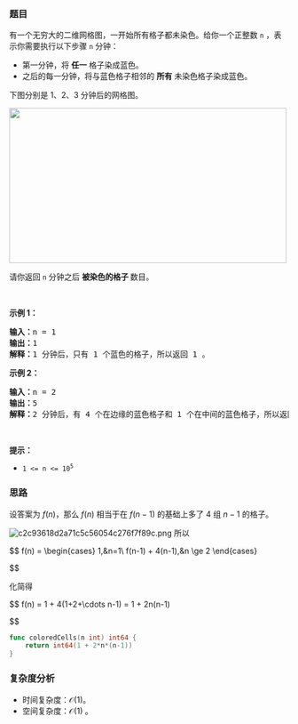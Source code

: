 ### 题目

<p>有一个无穷大的二维网格图，一开始所有格子都未染色。给你一个正整数 <code>n</code> ，表示你需要执行以下步骤 <code>n</code> 分钟：</p>

<ul>
	<li>第一分钟，将 <strong>任一</strong> 格子染成蓝色。</li>
	<li>之后的每一分钟，将与蓝色格子相邻的 <strong>所有</strong> 未染色格子染成蓝色。</li>
</ul>

<p>下图分别是 1、2、3 分钟后的网格图。</p>
<img alt="" src="https://assets.leetcode.com/uploads/2023/01/10/example-copy-2.png" style="width: 500px; height: 279px;"/>
<p>请你返回 <code>n</code> 分钟之后 <strong>被染色的格子 </strong>数目。</p>

<p> </p>

<p><b>示例 1：</b></p>

<pre><b>输入：</b>n = 1
<b>输出：</b>1
<b>解释：</b>1 分钟后，只有 1 个蓝色的格子，所以返回 1 。
</pre>

<p><strong>示例 2：</strong></p>

<pre><b>输入：</b>n = 2
<b>输出：</b>5
<b>解释：</b>2 分钟后，有 4 个在边缘的蓝色格子和 1 个在中间的蓝色格子，所以返回 5 。
</pre>

<p> </p>

<p><strong>提示：</strong></p>

<ul>
	<li><code>1 <= n <= 10<sup>5</sup></code></li>
</ul>

### 思路

设答案为 $f(n)$，那么 $f(n)$ 相当于在 $f(n-1)$ 的基础上多了 $4$ 组 $n-1$ 的格子。

![c2c93618d2a71c5c56054c276f7f89c.png](https://pic.leetcode.cn/1677945101-eulEPr-c2c93618d2a71c5c56054c276f7f89c.png)
所以

$$
f(n) =
\begin{cases} 
1,&n=1\\
f(n-1) + 4(n-1),&n \ge 2
\end{cases}

$$

化简得

$$
f(n) = 1 + 4(1+2+\cdots n-1) = 1 + 2n(n-1)

$$

```go  
func coloredCells(n int) int64 {
	return int64(1 + 2*n*(n-1))
}
```

### 复杂度分析

- 时间复杂度：$\mathcal{O}(1)$。
- 空间复杂度：$\mathcal{O}(1)$ 。
